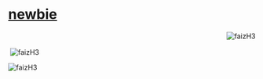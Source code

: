 <a href="https://github.com/faizH3/newbie"><h1>newbie</h1></a>
<p align="right"> <img src="https://komarev.com/ghpvc/?username=faizH3" alt="faizH3" /> </p>
<p>&nbsp;<img align="center" src="https://github-readme-stats.vercel.app/api?username=faizH3&show_icons=true" alt="faizH3" /></p>
<p><img align="center" img-size="100%" src="https://github-readme-stats.vercel.app/api/top-langs/?username=faizH3&layout=compact&hide=html"alt="faizH3"/></p>
